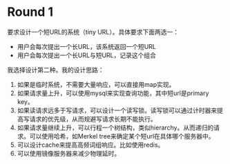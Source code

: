 # Round 1

要求设计一个短URL的系统（tiny URL）。具体要求下面两选一：

* 用户会每次提出一个长URL，该系统返回一个短URL
* 用户会每次提出一个长URL与短URL，记录这个组合

我选择设计第二种。我的设计思路：
1. 如果是临时系统，不需要大量响应，可以直接用map实现。
2. 如果请求量上升，可以使用mysql来实现查询功能，其中短url是primary key。
3. 如果读请求远多于写请求，可以设计一个读写锁。读写锁可以通过计时器来提高写请求的优先级，从而规避写请求长期不能执行。
4. 如果请求量继续上升，可以行程一个树结构，类似hierarchy。从而递归的请求。可以使用哈希，如Merkel tree来确定某个短url在具体哪个服务器中。
5. 可以设计cache来提高高频词组响应。比如使用redis。
6. 可以使用镜像服务器来减少物理延时。
